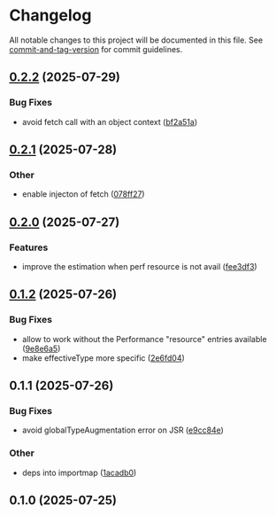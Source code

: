 # Changelog

All notable changes to this project will be documented in this file. See [commit-and-tag-version](https://github.com/absolute-version/commit-and-tag-version) for commit guidelines.

## [0.2.2](https://github.com/esroyo/network-information-api-polyfill/compare/v0.2.1...v0.2.2) (2025-07-29)


### Bug Fixes

* avoid fetch call with an object context ([bf2a51a](https://github.com/esroyo/network-information-api-polyfill/commit/bf2a51a9094dc5c425f6fd312533300e186c221d))

## [0.2.1](https://github.com/esroyo/network-information-api-polyfill/compare/v0.2.0...v0.2.1) (2025-07-28)


### Other

* enable injecton of fetch ([078ff27](https://github.com/esroyo/network-information-api-polyfill/commit/078ff27a2c05968fc9aa307ad735fe0fd6c2ab19))

## [0.2.0](https://github.com/esroyo/network-information-api-polyfill/compare/v0.1.2...v0.2.0) (2025-07-27)


### Features

* improve the estimation when perf resource is not avail ([fee3df3](https://github.com/esroyo/network-information-api-polyfill/commit/fee3df3088adae45941655d51747230e31d43f4e))

## [0.1.2](https://github.com/esroyo/network-information-api-polyfill/compare/v0.1.1...v0.1.2) (2025-07-26)


### Bug Fixes

* allow to work without the Performance "resource" entries available ([9e8e6a5](https://github.com/esroyo/network-information-api-polyfill/commit/9e8e6a5855e2c3f3e6d70eed341a9d045699b707))
* make effectiveType more specific ([2e6fd04](https://github.com/esroyo/network-information-api-polyfill/commit/2e6fd0417d4030adbd323961565f0c37ea0b1b09))

## 0.1.1 (2025-07-26)


### Bug Fixes

* avoid globalTypeAugmentation error on JSR ([e9cc84e](https://github.com/esroyo/network-information-api-polyfill/commit/e9cc84ebe5114652b5feffa2d545d265fe620d20))


### Other

* deps into importmap ([1acadb0](https://github.com/esroyo/network-information-api-polyfill/commit/1acadb035646ad6dac77e884bb887cc8da29f376))

## 0.1.0 (2025-07-25)
